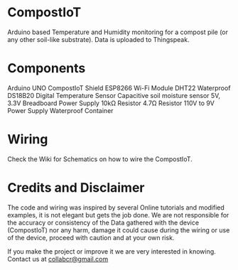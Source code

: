 # CompostIoT
Arduino based Temperature and Humidity monitoring for a compost pile (or any other soil-like substrate). Data is uploaded to Thingspeak.

# Components

Arduino UNO
CompostIoT Shield
ESP8266 Wi-Fi Module
DHT22
Waterproof DS18B20 Digital Temperature Sensor
Capacitive soil moisture sensor
5V, 3.3V Breadboard Power Supply
10kΩ Resistor
4.7Ω Resistor
110V to 9V Power Supply
Waterproof Container

# Wiring
Check the Wiki for Schematics on how to wire the CompostIoT.

# Credits and Disclaimer
The code and wiring was inspired by several Online tutorials and modified examples, it is not elegant but gets the job done.
We are not responsible for the accuracy or consistency of the Data gathered with the device (CompostIoT) nor any harm, damage it could cause during the wiring or use of the device, proceed with caution and at your own risk. 

If you make the project or improve it we are very interested in knowing. Contact us at collabcr@gmail.com
